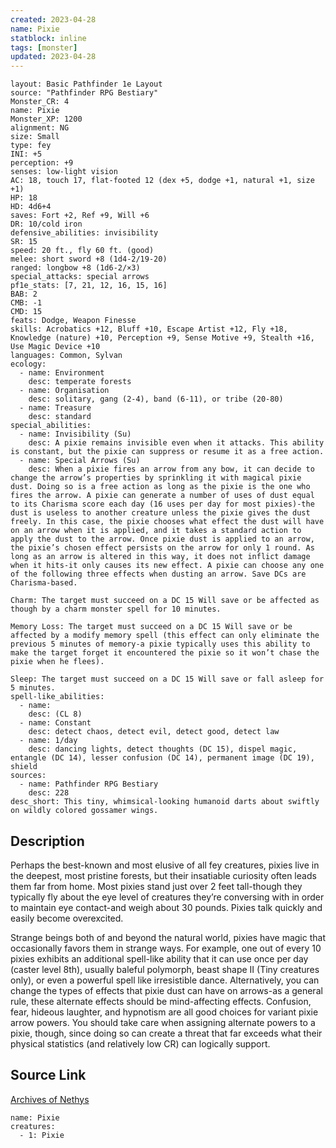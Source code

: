 ```yaml
---
created: 2023-04-28
name: Pixie
statblock: inline
tags: [monster]
updated: 2023-04-28
---
```

```statblock
layout: Basic Pathfinder 1e Layout
source: "Pathfinder RPG Bestiary"
Monster_CR: 4
name: Pixie
Monster_XP: 1200
alignment: NG
size: Small
type: fey
INI: +5
perception: +9
senses: low-light vision
AC: 18, touch 17, flat-footed 12 (dex +5, dodge +1, natural +1, size +1)
HP: 18
HD: 4d6+4
saves: Fort +2, Ref +9, Will +6
DR: 10/cold iron
defensive_abilities: invisibility
SR: 15
speed: 20 ft., fly 60 ft. (good)
melee: short sword +8 (1d4-2/19-20)
ranged: longbow +8 (1d6-2/×3)
special_attacks: special arrows
pf1e_stats: [7, 21, 12, 16, 15, 16]
BAB: 2
CMB: -1
CMD: 15
feats: Dodge, Weapon Finesse
skills: Acrobatics +12, Bluff +10, Escape Artist +12, Fly +18, Knowledge (nature) +10, Perception +9, Sense Motive +9, Stealth +16, Use Magic Device +10
languages: Common, Sylvan
ecology:
  - name: Environment
    desc: temperate forests
  - name: Organisation
    desc: solitary, gang (2-4), band (6-11), or tribe (20-80)
  - name: Treasure
    desc: standard
special_abilities:
  - name: Invisibility (Su)
    desc: A pixie remains invisible even when it attacks. This ability is constant, but the pixie can suppress or resume it as a free action.
  - name: Special Arrows (Su)
    desc: When a pixie fires an arrow from any bow, it can decide to change the arrow’s properties by sprinkling it with magical pixie dust. Doing so is a free action as long as the pixie is the one who fires the arrow. A pixie can generate a number of uses of dust equal to its Charisma score each day (16 uses per day for most pixies)-the dust is useless to another creature unless the pixie gives the dust freely. In this case, the pixie chooses what effect the dust will have on an arrow when it is applied, and it takes a standard action to apply the dust to the arrow. Once pixie dust is applied to an arrow, the pixie’s chosen effect persists on the arrow for only 1 round. As long as an arrow is altered in this way, it does not inflict damage when it hits-it only causes its new effect. A pixie can choose any one of the following three effects when dusting an arrow. Save DCs are Charisma-based.

Charm: The target must succeed on a DC 15 Will save or be affected as though by a charm monster spell for 10 minutes.

Memory Loss: The target must succeed on a DC 15 Will save or be affected by a modify memory spell (this effect can only eliminate the previous 5 minutes of memory-a pixie typically uses this ability to make the target forget it encountered the pixie so it won’t chase the pixie when he flees).

Sleep: The target must succeed on a DC 15 Will save or fall asleep for 5 minutes.
spell-like_abilities:
  - name:
    desc: (CL 8)
  - name: Constant
    desc: detect chaos, detect evil, detect good, detect law
  - name: 1/day
    desc: dancing lights, detect thoughts (DC 15), dispel magic, entangle (DC 14), lesser confusion (DC 14), permanent image (DC 19), shield
sources:
  - name: Pathfinder RPG Bestiary
    desc: 228
desc_short: This tiny, whimsical-looking humanoid darts about swiftly on wildly colored gossamer wings.
```
## Description
Perhaps the best-known and most elusive of all fey creatures, pixies live in the deepest, most pristine forests, but their insatiable curiosity often leads them far from home. Most pixies stand just over 2 feet tall-though they typically fly about the eye level of creatures they’re conversing with in order to maintain eye contact-and weigh about 30 pounds. Pixies talk quickly and easily become overexcited.

Strange beings both of and beyond the natural world, pixies have magic that occasionally favors them in strange ways. For example, one out of every 10 pixies exhibits an additional spell-like ability that it can use once per day (caster level 8th), usually baleful polymorph, beast shape II (Tiny creatures only), or even a powerful spell like irresistible dance. Alternatively, you can change the types of effects that pixie dust can have on arrows-as a general rule, these alternate effects should be mind-affecting effects. Confusion, fear, hideous laughter, and hypnotism are all good choices for variant pixie arrow powers. You should take care when assigning alternate powers to a pixie, though, since doing so can create a threat that far exceeds what their physical statistics (and relatively low CR) can logically support.
## Source Link
[Archives of Nethys](https://aonprd.com/MonsterDisplay.aspx?ItemName=Pixie)
```encounter-table
name: Pixie
creatures:
  - 1: Pixie
```
